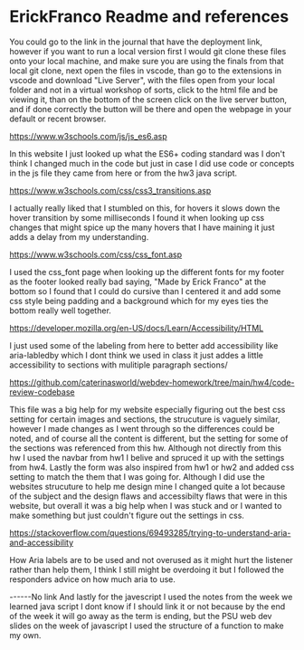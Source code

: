 # ErickFranco Readme and references

You could go to the link in the journal that have the deployment link, however if you want to run a local version first I would git clone
these files onto your local machine, and make sure you are using the finals from that local git clone, next open the files in vscode, than go to the extensions in vscode and download "Live Server", with the files open from your local folder and not in a virtual workshop of sorts, click to the html file and be viewing it, than on the bottom of the screen click on the live server button, and if done correctly the button will be there and open the webpage in your default or recent browser.

https://www.w3schools.com/js/js_es6.asp 

In this website I just looked up what the ES6+ coding standard was I don't think I changed much in the code but just in case I did use code or concepts in the js file they came from here or from the hw3 java script.

https://www.w3schools.com/css/css3_transitions.asp

I actually really liked that I stumbled on this, for hovers it slows down the hover transition by some milliseconds I found it when looking up css changes that might spice up the many hovers that I have maining it just adds a delay from my understanding.

https://www.w3schools.com/css/css_font.asp

I used the css_font page when looking up the different fonts for my footer as the footer looked really bad saying, "Made by Erick Franco" at the bottom so I found that I could do cursive than I centered it and add some css style being padding and a background which for my eyes ties the bottom really well together.

https://developer.mozilla.org/en-US/docs/Learn/Accessibility/HTML

I just used some of the labeling from here to better add accessibility like aria-labledby which I dont think we used in class it just addes a little accessibility to sections with mulitiple paragraph sections/ 

https://github.com/caterinasworld/webdev-homework/tree/main/hw4/code-review-codebase

This file was a big help for my website especially figuring out the best css setting for certain images and sections, the strucuture is vaguely similar, however I made changes as I went through so the differences could be noted, and of course all the content is different, but the setting for some of the sections was referenced from this hw. Although not directly from this hw I used the navbar from hw1 I belive and spruced it up with the settings from hw4. Lastly the form was also inspired from hw1 or hw2 and added css setting to match the them that I was going for. Although I did use the websites strucuture to help me design mine I changed quite a lot because of the subject and the design flaws and accessibilty flaws that were in this website, but overall it was a big help when I was stuck and or I wanted to make something but just couldn't figure out the settings in css.

https://stackoverflow.com/questions/69493285/trying-to-understand-aria-and-accessibility

How Aria labels are to be used and not overused as it might hurt the listener rather than help them, I think I still might be overdoing it but I followed the responders advice on how much aria to use.

------No link
And lastly for the javescript I used the notes from the week we learned java script I dont know if I should link it or not because by the end of the week it will go away as the term is ending, but the PSU web dev slides on the week of javascript I used the structure of a function to make my own.
